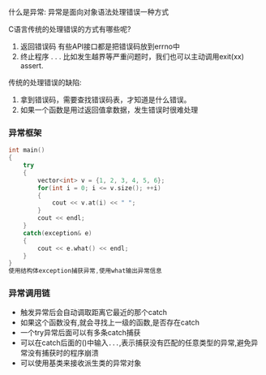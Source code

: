 什么是异常: 异常是面向对象语法处理错误一种方式

C语言传统的处理错误的方式有哪些呢?
 1. 返回错误码 有些API接口都是把错误码放到errno中
 2. 终止程序 . . . 比如发生越界等严重问题时，我们也可以主动调用exit(xx) assert.

传统的处理错误的缺陷:
1. 拿到错误码，需要查找错误码表，才知道是什么错误。
2. 如果一个函数是用过返回值拿数据，发生错误时很难处理
### 异常框架
```c++
int main()
{
    try
    {
        vector<int> v = {1, 2, 3, 4, 5, 6};
        for(int i = 0; i <= v.size(); ++i)
        {
            cout << v.at(i) << " ";
        }
        cout << endl;
    }
    catch(exception& e)
    {
        cout << e.what() << endl;
    }
}
使用结构体exception捕获异常,使用what输出异常信息
```
### 异常调用链
- 触发异常后会自动调取距离它最近的那个catch
- 如果这个函数没有,就会寻找上一级的函数,是否存在catch
- 一个try异常后面可以有多条catch捕获
- 可以在catch后面的()中输入`...`,表示捕获没有匹配的任意类型的异常,避免异常没有捕获时的程序崩溃
- 可以使用基类来接收派生类的异常对象